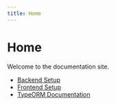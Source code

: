 ```yaml
---
title: Home
---
```


# Home

Welcome to the documentation site.

- [Backend Setup](page1)
- [Frontend Setup](page2)
- [TypeORM Documentation](TypeOrmDocumentation)

